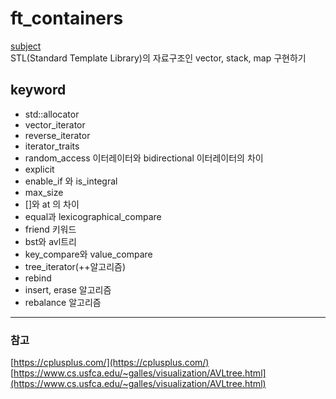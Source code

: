 # ft_containers
[subject](https://github.com/tozggg/ft_containers/blob/master/subject.pdf)  
STL(Standard Template Library)의 자료구조인 vector, stack, map 구현하기

## keyword

- std::allocator
- vector_iterator
- reverse_iterator
- iterator_traits
- random_access 이터레이터와 bidirectional 이터레이터의 차이
- explicit
- enable_if 와 is_integral
- max_size
- []와 at 의 차이
- equal과 lexicographical_compare
- friend 키워드
- bst와 avl트리
- key_compare와 value_compare
- tree_iterator(++알고리즘)
- rebind
- insert, erase 알고리즘
- rebalance 알고리즘

---

### 참고
[https://cplusplus.com/](https://cplusplus.com/)  
[https://www.cs.usfca.edu/~galles/visualization/AVLtree.html](https://www.cs.usfca.edu/~galles/visualization/AVLtree.html)
